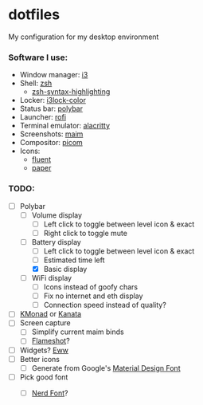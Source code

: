 # dotfiles
My configuration for my desktop environment

### Software I use:
- Window manager: [i3](https://github.com/i3/i3)
- Shell: [zsh](https://www.zsh.org/)
    - [zsh-syntax-highlighting](https://github.com/zsh-users/zsh-syntax-highlighting)
- Locker: [i3lock-color](https://github.com/Raymo111/i3lock-color)
- Status bar: [polybar](https://github.com/polybar/polybar)
- Launcher: [rofi](https://github.com/davatorium/rofi)
- Terminal emulator: [alacritty](https://github.com/alacritty/alacritty)
- Screenshots: [maim](https://github.com/naelstrof/maim)
- Compositor: [picom](https://github.com/yshui/picom)
- Icons:
    - [fluent](https://github.com/vinceliuice/Fluent-icon-theme)
    - [paper](https://github.com/snwh/paper-icon-theme)

### TODO:
- [ ] Polybar
    - [ ] Volume display
        - [ ] Left click to toggle between level icon & exact
        - [ ] Right click to toggle mute
    - [ ] Battery display
        - [ ] Left click to toggle between level icon & exact
        - [ ] Estimated time left
        - [x] Basic display
    - [ ] WiFi display
        - [ ] Icons instead of goofy chars
        - [ ] Fix no internet and eth display
        - [ ] Connection speed instead of quality?
- [ ] [KMonad](https://github.com/kmonad/kmonad) or [Kanata](https://github.com/jtroo/kanata)
- [ ] Screen capture
    - [ ] Simplify current maim binds
    - [ ] [Flameshot](https://github.com/flameshot-org/flameshot)?
- [ ] Widgets? [Eww](https://github.com/elkowar/eww)
- [ ] Better icons
    - [ ] Generate from Google's [Material Design Font](https://github.com/google/material-design-icons)
- [ ] Pick good font
    - [ ] [Nerd Font](https://github.com/ryanoasis/nerd-fonts/tree/master)?
    
